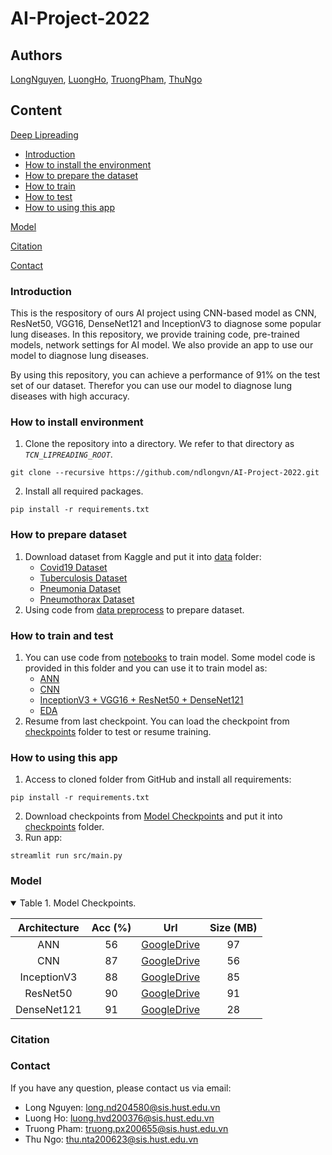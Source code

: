 # AI-Project-2022

## Authors

[LongNguyen](https://github.com/ndlongvn), [LuongHo](https://github.com/LuongHvd), [TruongPham](https://github.com/giacatxt), [ThuNgo](https://github.com/superyogurt)

## Content
[Deep Lipreading](#deep-lipreading)
- [Introduction](#introduction)
- [How to install the environment](#how-to-install-environment)
- [How to prepare the dataset](#how-to-prepare-dataset)
- [How to train](#how-to-train)
- [How to test](#how-to-test)
- [How to using this app](#how-to-using-this-app)

[Model](#model)

[Citation](#citation)

[Contact](#contact)

### Introduction

This is the respository of ours AI project using CNN-based model as CNN, ResNet50, VGG16, DenseNet121 and InceptionV3 to diagnose some popular lung diseases. In this repository, we provide training code, pre-trained models, network settings for AI model. We also provide an app to use our model to diagnose lung diseases. 

By using this repository, you can achieve a performance of 91% on the test set of our dataset. Therefor you can use our model to diagnose lung diseases with high accuracy.

### How to install environment

1. Clone the repository into a directory. We refer to that directory as *`TCN_LIPREADING_ROOT`*.

```Shell
git clone --recursive https://github.com/ndlongvn/AI-Project-2022.git
```

2. Install all required packages.

```Shell
pip install -r requirements.txt
```

### How to prepare dataset

1. Download dataset from Kaggle and put it into <a href="https://github.com/ndlongvn/AI-Project-2022/tree/main/data">data</a> folder:
    - [Covid19 Dataset](http://www.kaggle.com/datasets/prashant268/chest-xray-covid19-pneumonia)
    - [Tuberculosis Dataset](https://www.kaggle.com/datasets/tawsifurrahman/tuberculosis-tb-chest-xray-dataset)
    - [Pneumonia Dataset](https://www.kaggle.com/datasets/paultimothymooney/chest-xray-pneumonia)
    - [Pneumothorax Dataset](https://www.kaggle.com/datasets/vbookshelf/pneumothorax-chest-xray-images-and-masks)
2. Using code from <a href="https://github.com/ndlongvn/AI-Project-2022/blob/main/scripts/data_preprocess.py">data preprocess</a> to prepare dataset.


### How to train and test
1. You can use code from <a href="https://github.com/ndlongvn/AI-Project-2022/tree/main/notebooks">notebooks</a> to train model. Some model code is provided in this folder and you can use it to train model as:
    - [ANN](https://github.com/ndlongvn/AI-Project-2022/blob/main/notebooks/ANN.ipynb)
    - [CNN](https://github.com/ndlongvn/AI-Project-2022/blob/main/notebooks/CNN.ipynb)
    - [InceptionV3 + VGG16 + ResNet50 + DenseNet121](https://github.com/ndlongvn/AI-Project-2022/blob/main/notebooks/Finetune.ipynb)
    - [EDA](https://github.com/ndlongvn/AI-Project-2022/blob/main/notebooks/EDA.ipynb) 
2.  Resume from last checkpoint.
You can load the checkpoint from <a href="https://github.com/ndlongvn/AI-Project-2022/tree/main/checkpoints">checkpoints</a> folder to test or resume training.

### How to using this app
1. Access to cloned folder from GitHub and install all requirements:
```Shell
pip install -r requirements.txt
```
2. Download checkpoints from [Model Checkpoints](#model) and put it into <a href="https://github.com/ndlongvn/AI-Project-2022/tree/main/checkpoints">checkpoints</a> folder.
3. Run app:
```Shell
streamlit run src/main.py
```

### Model

<details open>

<summary>Table 1. Model Checkpoints.</summary>

<p> </p>

|           Architecture        |   Acc (%) |                                            Url                                           | Size (MB)|
|:-----------------------------:|:--------:|:----------------------------------------------------------------------------------------:|:--------:|
|ANN |   56  |[GoogleDrive](https://drive.google.com/file/d/1gVAakBi_hr5Q5IMKHJZwEE_UjjwojVgY/view?usp=drive_link) |    97  |
|CNN        |   87  |[GoogleDrive](https://drive.google.com/file/d/1U1qMT7jLaRvfAL7QPqt6xJ-BccoqqWxC/view?usp=drive_link) |    56  |
|InceptionV3       |   88  |[GoogleDrive](https://drive.google.com/file/d/1MKnFLCrOY251ClDGsHI9WiYUpeLZFo6D/view?usp=drive_link) |    85  |
|ResNet50        |   90   |[GoogleDrive](https://drive.google.com/file/d/13IDUZwuPN3msVN-Rx3BsBQ23UlACsuO6/view?usp=drive_link) |    91  |
|DenseNet121|   91   |[GoogleDrive](https://drive.google.com/file/d/12PTu5_CjryaFT0RaHZqIipjnwthv_eXJ/view?usp=drive_link) |    28   |

</details>

### Citation

### Contact
If you have any question, please contact us via email:
- Long Nguyen: long.nd204580@sis.hust.edu.vn
- Luong Ho: luong.hvd200376@sis.hust.edu.vn
- Truong Pham: truong.px200655@sis.hust.edu.vn
- Thu Ngo: thu.nta200623@sis.hust.edu.vn



